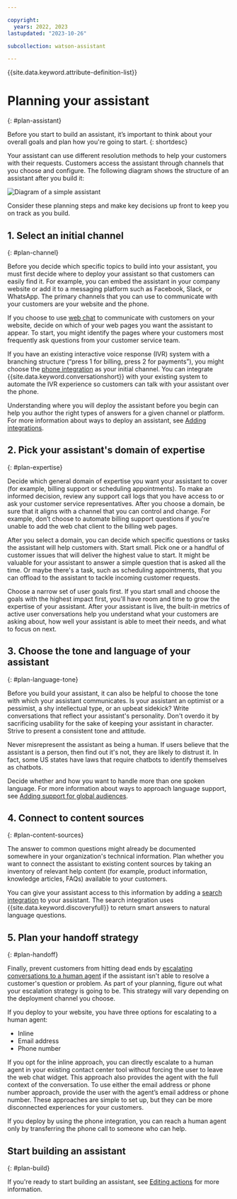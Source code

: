```yaml
---

copyright:
  years: 2022, 2023
lastupdated: "2023-10-26"

subcollection: watson-assistant

---
```


{{site.data.keyword.attribute-definition-list}}

# Planning your assistant
{: #plan-assistant}

Before you start to build an assistant, it’s important to think about your overall goals and plan how you're going to start.
{: shortdesc}

Your assistant can use different resolution methods to help your customers with their requests. Customers access the assistant through channels that you choose and configure. The following diagram shows the structure of an assistant after you build it:

![Diagram of a simple assistant](images/plan-assistant-diagram.png)

Consider these planning steps and make key decisions up front to keep you on track as you build.

## 1. Select an initial channel
{: #plan-channel}

Before you decide which specific topics to build into your assistant, you must first decide where to deploy your assistant so that customers can easily find it. For example, you can embed the assistant in your company website or add it to a messaging platform such as Facebook, Slack, or WhatsApp. The primary channels that you can use to communicate with your customers are your website and the phone.

If you choose to use [web chat](/docs/watson-assistant?topic=watson-assistant-deploy-web-chat) to communicate with customers on your website, decide on which of your web pages you want the assistant to appear. To start, you might identify the pages where your customers most frequently ask questions from your customer service team.

If you have an existing interactive voice response (IVR) system with a branching structure (“press 1 for billing, press 2 for payments”), you might choose the [phone integration](/docs/watson-assistant?topic=watson-assistant-deploy-phone) as your initial channel. You can integrate {{site.data.keyword.conversationshort}} with your existing system to automate the IVR experience so customers can talk with your assistant over the phone.

Understanding where you will deploy the assistant before you begin can help you author the right types of answers for a given channel or platform. For more information about ways to deploy an assistant, see [Adding integrations](/docs/watson-assistant?topic=watson-assistant-deploy-integration-add).

## 2. Pick your assistant's domain of expertise
{: #plan-expertise}

Decide which general domain of expertise you want your assistant to cover (for example, billing support or scheduling appointments). To make an informed decision, review any support call logs that you have access to or ask your customer service representatives. After you choose a domain, be sure that it aligns with a channel that you can control and change. For example, don’t choose to automate billing support questions if you're unable to add the web chat client to the billing web pages.

After you select a domain, you can decide which specific questions or tasks the assistant will help customers with. Start small. Pick one or a handful of customer issues that will deliver the highest value to start. It might be valuable for your assistant to answer a simple question that is asked all the time. Or maybe there's a task, such as scheduling appointments, that you can offload to the assistant to tackle incoming customer requests.

Choose a narrow set of user goals first. If you start small and choose the goals with the highest impact first, you'll have room and time to grow the expertise of your assistant. After your assistant is live, the built-in metrics of active user conversations help you understand what your customers are asking about, how well your assistant is able to meet their needs, and what to focus on next.

## 3. Choose the tone and language of your assistant
{: #plan-language-tone}

Before you build your assistant, it can also be helpful to choose the tone with which your assistant communicates. Is your assistant an optimist or a pessimist, a shy intellectual type, or an upbeat sidekick? Write conversations that reflect your assistant's personality. Don't overdo it by sacrificing usability for the sake of keeping your assistant in character. Strive to present a consistent tone and attitude.

Never misrepresent the assistant as being a human. If users believe that the assistant is a person, then find out it's not, they are likely to distrust it. In fact, some US states have laws that require chatbots to identify themselves as chatbots.

Decide whether and how you want to handle more than one spoken language. For more information about ways to approach language support, see [Adding support for global audiences](/docs/watson-assistant?topic=watson-assistant-admin-language-support).

## 4. Connect to content sources
{: #plan-content-sources}

The answer to common questions might already be documented somewhere in your organization's technical information. Plan whether you want to connect the assistant to existing content sources by taking an inventory of relevant help content (for example, product information, knowledge articles, FAQs) available to your customers.

You can give your assistant access to this information by adding a [search integration](/docs/watson-assistant?topic=watson-assistant-search-add) to your assistant. The search integration uses {{site.data.keyword.discoveryfull}} to return smart answers to natural language questions.



## 5. Plan your handoff strategy
{: #plan-handoff}

Finally, prevent customers from hitting dead ends by [escalating conversations to a human agent](/docs/watson-assistant?topic=watson-assistant-human-agent) if the assistant isn't able to resolve a customer's question or problem. As part of your planning, figure out what your escalation strategy is going to be. This strategy will vary depending on the deployment channel you choose.

If you deploy to your website, you have three options for escalating to a human agent:
- Inline
- Email address
- Phone number

If you opt for the inline approach, you can directly escalate to a human agent in your existing contact center tool without forcing the user to leave the web chat widget. This approach also provides the agent with the full context of the conversation. To use either the email address or phone number approach, provide the user with the agent’s email address or phone number. These approaches are simple to set up, but they can be more disconnected experiences for your customers.

If you deploy by using the phone integration, you can reach a human agent only by transferring the phone call to someone who can help.

## Start building an assistant
{: #plan-build}

If you're ready to start building an assistant, see [Editing actions](/docs/watson-assistant?topic=watson-assistant-build-actions-overview) for more information.
